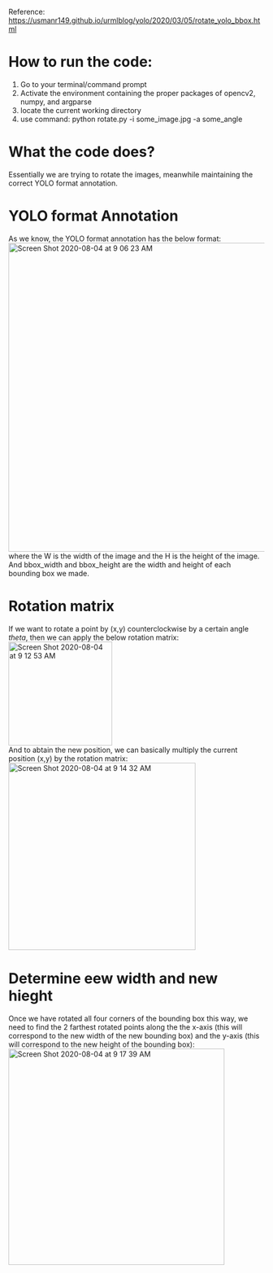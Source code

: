 Reference:
https://usmanr149.github.io/urmlblog/yolo/2020/03/05/rotate_yolo_bbox.html <br/>


# **How to run the code:** <br/>
1. Go to your terminal/command prompt 
2. Activate the environment containing the proper packages of opencv2, numpy, and argparse
3. locate the current working directory 
4. use command: python rotate.py -i some_image.jpg -a some_angle

# **What the code does?** <br/>
Essentially we are trying to rotate the images, meanwhile maintaining the correct YOLO format annotation. 

# **YOLO format Annotation** <br/>
As we know, the YOLO format annotation has the below format:
<img width="607" alt="Screen Shot 2020-08-04 at 9 06 23 AM" src="https://user-images.githubusercontent.com/52982585/89303472-da27bb80-d631-11ea-9a75-e18ef1c5724e.png"> <br/>
where the W is the width of the image and the H is the height of the image. And bbox_width and bbox_height are the width and height of each bounding box we made. 

# **Rotation matrix** <br/>
If we want to rotate a point by (x,y) counterclockwise by a certain angle *theta*, then we can apply the below rotation matrix: 
<img width="204" alt="Screen Shot 2020-08-04 at 9 12 53 AM" src="https://user-images.githubusercontent.com/52982585/89304148-ba44c780-d632-11ea-9e56-5051f0cd0104.png"> <br/>
And to abtain the new position, we can basically multiply the current position (x,y) by the rotation matrix: 
<img width="368" alt="Screen Shot 2020-08-04 at 9 14 32 AM" src="https://user-images.githubusercontent.com/52982585/89304561-30e1c500-d633-11ea-8258-f5b52220cdbe.png"> <br/> 

# **Determine eew width and new hieght** <br/>
Once we have rotated all four corners of the bounding box this way, we need to find the 2 farthest rotated points along the the x-axis (this will correspond to the new width of the new bounding box) and the y-axis (this will correspond to the new height of the bounding box): 
<img width="425" alt="Screen Shot 2020-08-04 at 9 17 39 AM" src="https://user-images.githubusercontent.com/52982585/89304901-9fbf1e00-d633-11ea-8a8e-a0b80342891e.png"> <br/>


